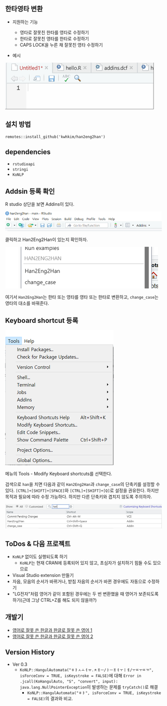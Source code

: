 
## 한타영타 변환 

* 지원하는 기능
  - 영타로 잘못친 한타를 영타로 수정하기
  - 한타로 잘못친 영타를 한타로 수정하기
  - CAPS LOCK을 누른 채 잘못친 영타 수정하기
  
* 예시

![](./eng2han.gif)
  
## 설치 방법

```
remotes::install_github('kwhkim/han2eng2han')
```
  
## dependencies

* `rstudioapi`
* `stringi`
* `KoNLP`
  
## Addsin 등록 확인

R studio 상단을 보면 Addins이 있다.

![Menu](README_insertimage_2.png)

클릭하고 Han2Eng2Han이 있는지 확인하자.

![Addins](README_insertimage_1.png)

여기서 `Han2Eng2Han`는 한타 또는 영타를 영타 또는 한타로 변환하고, `change_case`는 영타의 대소를 바꿔준다.

## Keyboard shortcut 등록

![Modify Keyboard shortcuts](README_insertimage_3.png)

메뉴의 Tools - Modify Keyboard shortcuts를 선택한다.

검색으로 `han`을 치면 다음과 같이 `Han2Eng2Han`과 `change_case`의 단축키를 설정할 수 있다. `[CTRL]+[SHIFT]+[SPACE]`와 `[CTRL]+[SHIFT]+[Q]`로 설정을 권유한다. 하지만 목적과 필요에 따라 수정 가능하다. 하지만 다른 단축키와 겹치지 않도록 주의하자.

![Plot title. ](README_insertimage_4.png)

## ToDos & 다음 프로젝트

* `KoNLP` 없이도 실행되도록 하기 
  - `KoNLP`는 현재 CRAN에 등록되어 있지 않고, 초심자가 설치하기 힘들 수도 있으므로
* Visual Studio extension 만들기
* 자음, 모음의 순서가 바뀌거나, 받침 자음의 순서가 바뀐 경우에도 자동으로 수정하기 
* "LG전자"처럼 영어가 같이 포함된 경우에는 두 번 변환했을 때 영어가 보존되도록 하기(근데 그냥 CTRL+Z를 해도 되지 않을까?)

## 개발기

* [영어로 잘못 쓴 한글과 한글로 잘못 쓴 영어 1](http://ds.sumeun.org/?p=2621)
* [영어로 잘못 쓴 한글과 한글로 잘못 쓴 영어 2](http://ds.sumeun.org/?p=2624)

## Version History

* Ver 0.3 
  - `KoNLP::HangulAutomata("ㅎㅑㅅㅗㅕㅠ.ㅊㅐㅡ/ㅏㅡㅐㅕㅜㅣㅔ/ㅜㄸㅜㄸㄲ", isForceConv = TRUE, isKeystroke = FALSE)`에 대해 `Error in .jcall(KoHangulAuto, "S", "convert", input): java.lang.NullPointerException`이 발생하는 문제를 `tryCatch()`로 해결
    - `KoNLP::HangulAutomata("ㅎㅑ", isForceConv = TRUE, isKeystroke = FALSE)`의 결과와 비교. 

